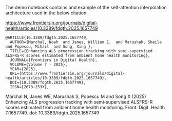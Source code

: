 The demo notebook contains and example of the self-attention interpolation architecture used in the below citation:

https://www.frontiersin.org/journals/digital-health/articles/10.3389/fdgth.2025.1657749

```
@ARTICLE{10.3389/fdgth.2025.1657749,
  AUTHOR={Marchal, Noah  and Janes, William E.  and Marushak, Sheila  and Popescu, Mihail  and Song, Xing },
  TITLE={Enhancing ALS progression tracking with semi-supervised ALSFRS-R scores estimated from ambient home health monitoring},
  JOURNAL={Frontiers in Digital Health},
  VOLUME={Volume 7 - 2025},
  YEAR={2025},
  URL={https://www.frontiersin.org/journals/digital-health/articles/10.3389/fdgth.2025.1657749},
  DOI={10.3389/fdgth.2025.1657749},
  ISSN={2673-253X},
```

Marchal N, Janes WE, Marushak S, Popescu M and Song X (2025) Enhancing ALS progression tracking with semi-supervised ALSFRS-R scores estimated from ambient home health monitoring. Front. Digit. Health 7:1657749. doi: 10.3389/fdgth.2025.1657749
